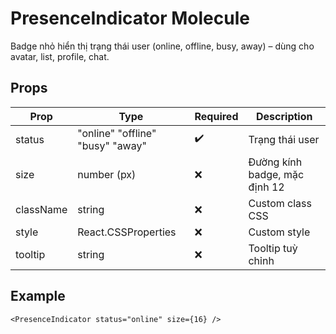# PresenceIndicator Molecule

Badge nhỏ hiển thị trạng thái user (online, offline, busy, away) – dùng cho avatar, list, profile, chat.

## Props

| Prop      | Type                               | Required | Description                    |
|-----------|------------------------------------|----------|--------------------------------|
| status    | "online" "offline" "busy" "away"   | ✔️       | Trạng thái user                |
| size      | number (px)                        | ❌       | Đường kính badge, mặc định 12  |
| className | string                             | ❌       | Custom class CSS               |
| style     | React.CSSProperties                | ❌       | Custom style                   |
| tooltip   | string                             | ❌       | Tooltip tuỳ chỉnh              |

## Example

```tsx
<PresenceIndicator status="online" size={16} />
